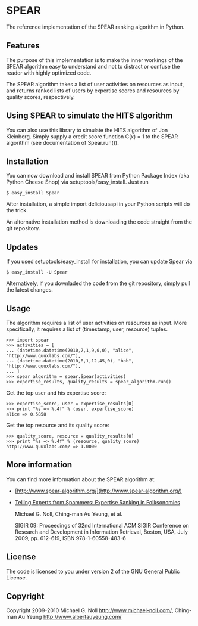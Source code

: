 SPEAR
=====

The reference implementation of the SPEAR ranking algorithm in Python.

Features
--------

The purpose of this implementation is to make the inner workings of the SPEAR algorithm easy to understand and not to distract or confuse the reader with highly optimized code.

The SPEAR algorithm takes a list of user activities on resources as input, and returns ranked lists of users by expertise scores and resources by quality scores, respectively.

Using SPEAR to simulate the HITS algorithm
------------------------------------------

You can also use this library to simulate the HITS algorithm of Jon Kleinberg. Simply supply a credit score function C(x) = 1 to the SPEAR algorithm (see documentation of Spear.run()).

Installation
------------

You can now download and install SPEAR from Python Package Index (aka Python Cheese Shop) via setuptools/easy_install. Just run

    $ easy_install Spear

After installation, a simple import deliciousapi in your Python scripts will do the trick.

An alternative installation method is downloading the code straight from the git repository.

Updates
-------

If you used setuptools/easy_install for installation, you can update Spear via

    $ easy_install -U Spear

Alternatively, if you downladed the code from the git repository, simply pull the latest changes.

Usage
-----

The algorithm requires a list of user activities on resources as input. More specifically, it requires a list of (timestamp, user, resource) tuples.

    >>> import spear
    >>> activities = [
    ... (datetime.datetime(2010,7,1,9,0,0), "alice", "http://www.quuxlabs.com/"),
    ... (datetime.datetime(2010,8,1,12,45,0), "bob", "http://www.quuxlabs.com/"),
    ... ]
    >>> spear_algorithm = spear.Spear(activities)
    >>> expertise_results, quality_results = spear_algorithm.run()

Get the top user and his expertise score:

    >>> expertise_score, user = expertise_results[0]
    >>> print "%s => %.4f" % (user, expertise_score)
    alice => 0.5858

Get the top resource and its quality score:

    >>> quality_score, resource = quality_results[0]
    >>> print "%s => %.4f" % (resource, quality_score)
    http://www.quuxlabs.com/ => 1.0000

More information
----------------

You can find more information about the SPEAR algorithm at:

* [http://www.spear-algorithm.org/](http://www.spear-algorithm.org/)
* [Telling Experts from Spammers: Expertise Ranking in Folksonomies](http://portal.acm.org/citation.cfm?id=1571941.1572046)

  Michael G. Noll, Ching-man Au Yeung, et al.

  SIGIR 09: Proceedings of 32nd International ACM SIGIR Conference
  on Research and Development in Information Retrieval, Boston, USA,
  July 2009, pp. 612-619, ISBN 978-1-60558-483-6

License
-------

The code is licensed to you under version 2 of the GNU General Public License.

Copyright
---------

Copyright 2009-2010 Michael G. Noll <http://www.michael-noll.com/>, Ching-man Au Yeung <http://www.albertauyeung.com/>

